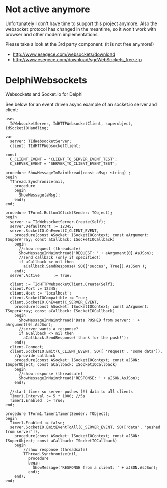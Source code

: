 # Not active anymore
Unfortunately I don't have time to support this project anymore. Also the websocket protocol has changed in the meantime, so it won't work with browser and other modern implementations. 

Please take a look at the 3rd party component: (it is not free anymore!)
* http://www.esegece.com/websockets/download
* http://www.esegece.com/download/sgcWebSockets_free.zip

# DelphiWebsockets
Websockets and Socket.io for Delphi

See below for an event driven async example of an socket.io server and client:
```delphi
uses
  IdWebsocketServer, IdHTTPWebsocketClient, superobject, IdSocketIOHandling;

var
  server: TIdWebsocketServer;
  client: TIdHTTPWebsocketClient;

const
  C_CLIENT_EVENT = 'CLIENT_TO_SERVER_EVENT_TEST';
  C_SERVER_EVENT = 'SERVER_TO_CLIENT_EVENT_TEST';

procedure ShowMessageInMainthread(const aMsg: string) ;
begin
  TThread.Synchronize(nil,
    procedure
    begin
      ShowMessage(aMsg);
    end);
end;

procedure TForm1.Button1Click(Sender: TObject);
begin
  server := TIdWebsocketServer.Create(Self);
  server.DefaultPort := 12345;
  server.SocketIO.OnEvent(C_CLIENT_EVENT,
    procedure(const ASocket: ISocketIOContext; const aArgument: TSuperArray; const aCallback: ISocketIOCallback)
    begin
      //show request (threadsafe)
      ShowMessageInMainthread('REQUEST: ' + aArgument[0].AsJSon);
      //send callback (only if specified!)
      if aCallback <> nil then
        aCallback.SendResponse( SO(['succes', True]).AsJSon );
    end);
  server.Active      := True;

  client := TIdHTTPWebsocketClient.Create(Self);
  client.Port := 12345;
  client.Host := 'localhost';
  client.SocketIOCompatible := True;
  client.SocketIO.OnEvent(C_SERVER_EVENT,
    procedure(const ASocket: ISocketIOContext; const aArgument: TSuperArray; const aCallback: ISocketIOCallback)
    begin
      ShowMessageInMainthread('Data PUSHED from server: ' + aArgument[0].AsJSon);
      //server wants a response?
      if aCallback <> nil then
        aCallback.SendResponse('thank for the push!');
    end);
  client.Connect;
  client.SocketIO.Emit(C_CLIENT_EVENT, SO([ 'request', 'some data']),
    //provide callback
    procedure(const ASocket: ISocketIOContext; const aJSON: ISuperObject; const aCallback: ISocketIOCallback)
    begin
      //show response (threadsafe)
      ShowMessageInMainthread('RESPONSE: ' + aJSON.AsJSon);
    end);

  //start timer so server pushes (!) data to all clients
  Timer1.Interval := 5 * 1000; //5s
  Timer1.Enabled  := True;
end;

procedure TForm1.Timer1Timer(Sender: TObject);
begin
  Timer1.Enabled := false;
  server.SocketIO.EmitEventToAll(C_SERVER_EVENT, SO(['data', 'pushed from server']),
    procedure(const ASocket: ISocketIOContext; const aJSON: ISuperObject; const aCallback: ISocketIOCallback)
    begin
        //show response (threadsafe)
        TThread.Synchronize(nil,
          procedure
          begin
            ShowMessage('RESPONSE from a client: ' + aJSON.AsJSon);
          end);
    end);
end;
```
